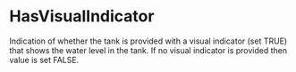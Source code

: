 HasVisualIndicator
==================

Indication of whether the tank is provided with a visual indicator (set TRUE) that shows the water level in the tank. If no visual indicator is provided then value is set FALSE.
